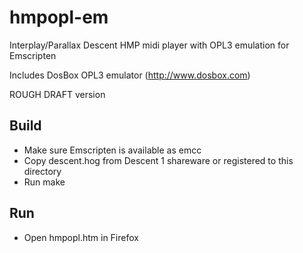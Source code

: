 hmpopl-em
=========

Interplay/Parallax Descent HMP midi player with OPL3 emulation for Emscripten

Includes DosBox OPL3 emulator (<http://www.dosbox.com>)

ROUGH DRAFT version

Build
-----

* Make sure Emscripten is available as emcc
* Copy descent.hog from Descent 1 shareware or registered to this directory
* Run make

Run
---

* Open hmpopl.htm in Firefox
